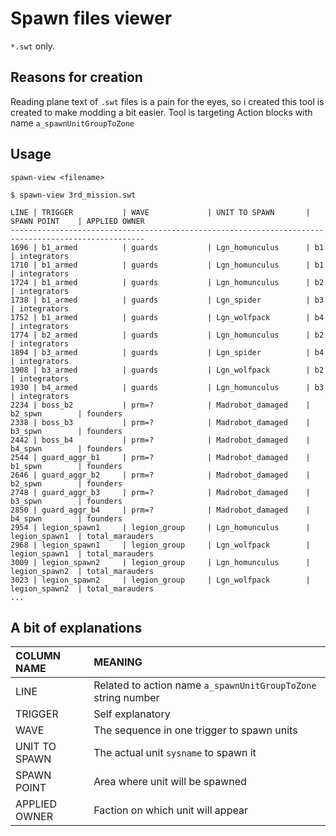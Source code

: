 # Spawn files viewer
`*.swt` only.

## Reasons for creation
Reading plane text of `.swt` files is a pain for the eyes, so i created this tool is created to make modding a bit easier. 
Tool is targeting Action blocks with name `a_spawnUnitGroupToZone`

## Usage
`spawn-view <filename>`

```
$ spawn-view 3rd_mission.swt

LINE | TRIGGER           | WAVE             | UNIT TO SPAWN       | SPAWN POINT    | APPLIED OWNER
----------------------------------------------------------------------------------------------------
1696 | b1_armed          | guards           | Lgn_homunculus      | b1             | integrators
1710 | b1_armed          | guards           | Lgn_homunculus      | b1             | integrators
1724 | b1_armed          | guards           | Lgn_homunculus      | b2             | integrators
1738 | b1_armed          | guards           | Lgn_spider          | b3             | integrators
1752 | b1_armed          | guards           | Lgn_wolfpack        | b4             | integrators
1774 | b2_armed          | guards           | Lgn_homunculus      | b2             | integrators
1894 | b3_armed          | guards           | Lgn_spider          | b4             | integrators
1908 | b3_armed          | guards           | Lgn_wolfpack        | b2             | integrators
1930 | b4_armed          | guards           | Lgn_homunculus      | b3             | integrators
2234 | boss_b2           | prm=?            | Madrobot_damaged    | b2_spwn        | founders
2338 | boss_b3           | prm=?            | Madrobot_damaged    | b3_spwn        | founders
2442 | boss_b4           | prm=?            | Madrobot_damaged    | b4_spwn        | founders
2544 | guard_aggr_b1     | prm=?            | Madrobot_damaged    | b1_spwn        | founders
2646 | guard_aggr_b2     | prm=?            | Madrobot_damaged    | b2_spwn        | founders
2748 | guard_aggr_b3     | prm=?            | Madrobot_damaged    | b3_spwn        | founders
2850 | guard_aggr_b4     | prm=?            | Madrobot_damaged    | b4_spwn        | founders
2954 | legion_spawn1     | legion_group     | Lgn_homunculus      | legion_spawn1  | total_marauders
2968 | legion_spawn1     | legion_group     | Lgn_wolfpack        | legion_spawn1  | total_marauders
3009 | legion_spawn2     | legion_group     | Lgn_homunculus      | legion_spawn2  | total_marauders
3023 | legion_spawn2     | legion_group     | Lgn_wolfpack        | legion_spawn2  | total_marauders
...
```
## A bit of explanations

| COLUMN NAME       | MEANING |
| :---------------- | :------ |
| LINE              | Related to action name `a_spawnUnitGroupToZone` string number |
| TRIGGER           | Self explanatory |
| WAVE              | The sequence in one trigger to spawn units |
| UNIT TO SPAWN     | The actual unit `sysname` to spawn it |
| SPAWN POINT       | Area where unit will be spawned |
| APPLIED OWNER     | Faction on which unit will appear |
